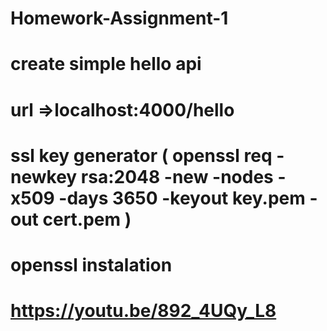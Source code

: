 # Homework-Assignment-1
# create simple hello api
# url =>localhost:4000/hello
# ssl key generator ( openssl req -newkey rsa:2048 -new -nodes -x509 -days 3650 -keyout key.pem -out cert.pem )

# openssl instalation
# https://youtu.be/892_4UQy_L8
